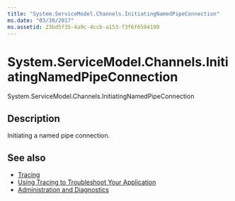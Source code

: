 ```yaml
---
title: "System.ServiceModel.Channels.InitiatingNamedPipeConnection"
ms.date: "03/30/2017"
ms.assetid: 23bd5f35-4a9c-4ccb-a153-f3f6f6594199
---
```

# System.ServiceModel.Channels.InitiatingNamedPipeConnection
System.ServiceModel.Channels.InitiatingNamedPipeConnection  
  
## Description  
 Initiating a named pipe connection.  
  
## See also
- [Tracing](../../../../../docs/framework/wcf/diagnostics/tracing/index.md)
- [Using Tracing to Troubleshoot Your Application](../../../../../docs/framework/wcf/diagnostics/tracing/using-tracing-to-troubleshoot-your-application.md)
- [Administration and Diagnostics](../../../../../docs/framework/wcf/diagnostics/index.md)

